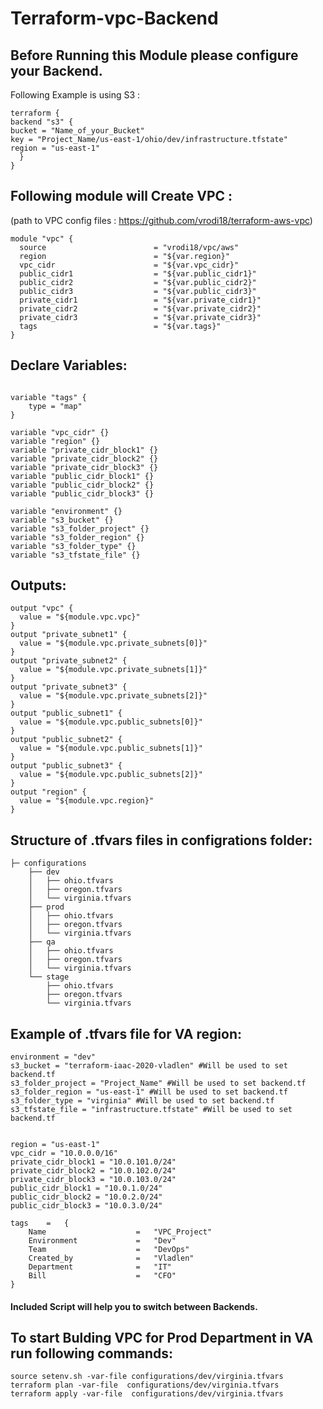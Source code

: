 # Terraform-vpc-Backend
## Before Running this Module please configure your Backend. 
Following Example is using S3 :
```
terraform {
backend "s3" {
bucket = "Name_of_your_Bucket"
key = "Project_Name/us-east-1/ohio/dev/infrastructure.tfstate"
region = "us-east-1"
  }
}
```
## Following module will Create VPC :
(path to VPC config files : https://github.com/vrodi18/terraform-aws-vpc)
```
module "vpc" {
  source                        = "vrodi18/vpc/aws"
  region                        = "${var.region}"
  vpc_cidr                      = "${var.vpc_cidr}"
  public_cidr1                  = "${var.public_cidr1}"
  public_cidr2                  = "${var.public_cidr2}"
  public_cidr3                  = "${var.public_cidr3}"
  private_cidr1                 = "${var.private_cidr1}"
  private_cidr2                 = "${var.private_cidr2}"
  private_cidr3                 = "${var.private_cidr3}"
  tags                          = "${var.tags}"
}
```
## Declare Variables:
```

variable "tags" {
    type = "map"
}

variable "vpc_cidr" {}
variable "region" {}
variable "private_cidr_block1" {}
variable "private_cidr_block2" {}
variable "private_cidr_block3" {}
variable "public_cidr_block1" {}
variable "public_cidr_block2" {}
variable "public_cidr_block3" {}

variable "environment" {}
variable "s3_bucket" {}
variable "s3_folder_project" {}
variable "s3_folder_region" {}
variable "s3_folder_type" {}
variable "s3_tfstate_file" {}
```
## Outputs:
```
output "vpc" {
  value = "${module.vpc.vpc}"
}
output "private_subnet1" {
  value = "${module.vpc.private_subnets[0]}"
}
output "private_subnet2" {
  value = "${module.vpc.private_subnets[1]}"
}
output "private_subnet3" {
  value = "${module.vpc.private_subnets[2]}"
}
output "public_subnet1" {
  value = "${module.vpc.public_subnets[0]}"
}
output "public_subnet2" {
  value = "${module.vpc.public_subnets[1]}"
}
output "public_subnet3" {
  value = "${module.vpc.public_subnets[2]}"
}
output "region" {
  value = "${module.vpc.region}"
}
```
## Structure of .tfvars files in configrations folder:
```
├─ configurations
    ├── dev
    │   ├── ohio.tfvars
    │   ├── oregon.tfvars
    │   └── virginia.tfvars
    ├── prod
    │   ├── ohio.tfvars
    │   ├── oregon.tfvars
    │   └── virginia.tfvars
    ├── qa
    │   ├── ohio.tfvars
    │   ├── oregon.tfvars
    │   └── virginia.tfvars
    └── stage
        ├── ohio.tfvars
        ├── oregon.tfvars
        └── virginia.tfvars
```
## Example of .tfvars file for VA region:
```
environment = "dev"
s3_bucket = "terraform-iaac-2020-vladlen" #Will be used to set backend.tf
s3_folder_project = "Project_Name" #Will be used to set backend.tf
s3_folder_region = "us-east-1" #Will be used to set backend.tf
s3_folder_type = "virginia" #Will be used to set backend.tf
s3_tfstate_file = "infrastructure.tfstate" #Will be used to set backend.tf


region = "us-east-1"
vpc_cidr = "10.0.0.0/16"
private_cidr_block1 = "10.0.101.0/24"
private_cidr_block2 = "10.0.102.0/24"
private_cidr_block3 = "10.0.103.0/24"
public_cidr_block1 = "10.0.1.0/24"
public_cidr_block2 = "10.0.2.0/24"
public_cidr_block3 = "10.0.3.0/24"

tags    =   {
    Name                    =   "VPC_Project"
    Environment             =   "Dev"
    Team                    =   "DevOps"
    Created_by              =   "Vladlen"
    Department              =   "IT"
    Bill                    =   "CFO"
}

```
#### Included Script will help you to  switch between Backends.

## To start Bulding VPC for Prod Department in VA run following commands:
```
source setenv.sh -var-file configurations/dev/virginia.tfvars
terraform plan -var-file  configurations/dev/virginia.tfvars
terraform apply -var-file  configurations/dev/virginia.tfvars
```


